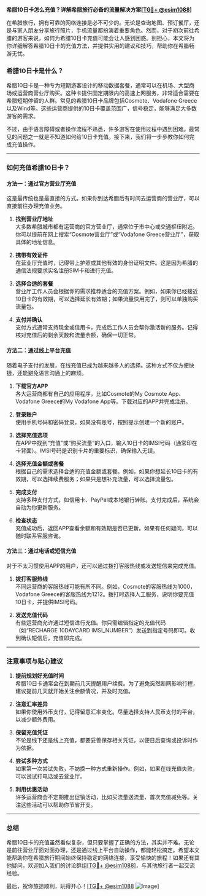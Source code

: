 **希腊10日卡怎么充值？详解希腊旅行必备的流量解决方案[[TG💪+ @esim1088](https://t.me/s/esim1088)]**

在希腊旅行，拥有可靠的网络连接是必不可少的。无论是查询地图、预订餐厅，还是与家人朋友分享旅行照片，手机流量都扮演着重要角色。然而，对于初次前往希腊的游客来说，如何为希腊10日卡充值可能会让人感到困惑。别担心，本文将为你详细解答希腊10日卡的充值方法，并提供实用的建议和技巧，帮助你在希腊畅游无忧。

### 希腊10日卡是什么？

希腊10日卡是一种专为短期游客设计的移动数据套餐，通常可以在机场、大型商场或运营商营业厅购买。这种卡提供固定期限内的高速上网服务，非常适合需要在希腊短期停留的人群。常见的希腊10日卡品牌包括Cosmote、Vodafone Greece以及Wind等。这些运营商提供的10日卡覆盖范围广，信号稳定，能够满足大多数游客的需求。

不过，由于语言障碍或者操作流程不熟悉，许多游客在使用过程中遇到困难。最常见的问题之一就是不知道如何给10日卡充值。接下来，我们将一步步教你如何完成充值操作。

---

### 如何充值希腊10日卡？

#### 方法一：通过官方营业厅充值

这是最传统也是最直接的方式。如果你到达希腊后有时间去运营商的营业厅，可以直接前往办理充值业务。

1. **找到营业厅地址**  
   大多数希腊城市都有运营商的官方营业厅，通常位于市中心或交通枢纽附近。你可以提前在网上搜索“Cosmote营业厅”或“Vodafone Greece营业厅”，获取具体的地址信息。

2. **携带有效证件**  
   在营业厅充值时，记得带上护照或其他有效的身份证明文件。这是因为希腊的通信法规要求实名注册SIM卡和进行充值。

3. **选择合适的套餐**  
   营业厅工作人员会根据你的需求推荐适合的充值方案。例如，如果你已经接近10日卡的有效期，可以选择延长有效期；如果流量快用完了，则可以单独购买流量包。

4. **支付并确认**  
   支付方式通常支持现金或信用卡，完成后工作人员会帮你激活新的服务。记得核对充值后的剩余天数和流量余额，确保一切正常。

#### 方法二：通过线上平台充值

随着电子支付的发展，在线充值已成为越来越多人的选择。这种方式不仅方便快捷，还能避免语言沟通上的麻烦。

1. **下载官方APP**  
   各大运营商都有自己的应用程序，比如Cosmote的My Cosmote App、Vodafone Greece的My Vodafone App等。下载对应的APP并完成注册。

2. **登录账户**  
   使用手机号码和密码登录，如果没有账号，按照提示创建一个新的账户。

3. **选择充值选项**  
   在APP中找到“充值”或“购买流量”的入口，输入10日卡的IMSI号码（通常印在卡背面）。IMSI号码是识别卡片的重要标识，确保输入无误。

4. **选择充值金额或套餐**  
   根据自己的需求选择合适的充值金额或套餐。例如，如果你想延长10日卡的有效期，可以选择续费服务；如果只是想补充流量，可以选择流量包。

5. **完成支付**  
   支持多种支付方式，如信用卡、PayPal或本地银行转账。支付完成后，系统会自动为你更新服务。

6. **检查状态**  
   充值成功后，返回APP查看余额和有效期是否已更新。如果有任何疑问，可以随时联系客服咨询。

#### 方法三：通过电话或短信充值

对于不太习惯使用APP的用户，还可以通过拨打客服热线或发送短信来完成充值。

1. **拨打客服热线**  
   不同运营商的客服热线可能有所不同。例如，Cosmote的客服热线为1000，Vodafone Greece的客服热线为1212。拨打时选择人工服务，说明你要充值10日卡，并提供IMSI号码。

2. **发送充值代码**  
   有些运营商允许通过短信进行充值。你只需编辑指定的充值代码（如“RECHARGE 10DAYCARD IMSI_NUMBER”）发送到指定号码即可。收到确认短信后，充值即完成。

---

### 注意事项与贴心建议

1. **提前规划好充值时间**  
   希腊10日卡通常会在到期前几天提醒用户续费。为了避免突然断网影响行程，建议提前几天就开始关注余额情况，并及时充值。

2. **注意汇率差异**  
   如果你使用外币支付，记得留意汇率变化。尽量选择支持人民币支付的平台，以减少额外费用。

3. **保留充值凭证**  
   不论是线下还是线上充值，都要妥善保存相关凭证，以便日后查询或投诉时作为依据。

4. **尝试多种方式**  
   如果第一次尝试失败，不妨换一种方式重新操作。例如，如果在线充值失败，可以试试打电话或去营业厅。

5. **利用优惠活动**  
   许多运营商会不定期推出促销活动，比如买流量送流量、首次充值减免等。关注这些活动可以帮助你节省开支。

---

### 总结

希腊10日卡的充值虽然看似复杂，但只要掌握了正确的方法，其实并不难。无论是前往营业厅面对面办理，还是通过线上平台自助操作，都能轻松搞定。希望本文能帮助你在希腊旅行期间始终保持稳定的网络连接，享受愉快的旅程！如果还有其他疑问，欢迎加入我们的讨论群组[[TG💪+ @esim1088](https://t.me/s/esim1088)]，与其他旅行者一起交流经验。

最后，祝你旅途顺利，玩得开心！[[TG💪+ @esim1088](https://t.me/s/esim1088) ![Image](https://i.postimg.cc/4NQfJmqS/Snipaste-2025-05-13-00-14-12.png)]